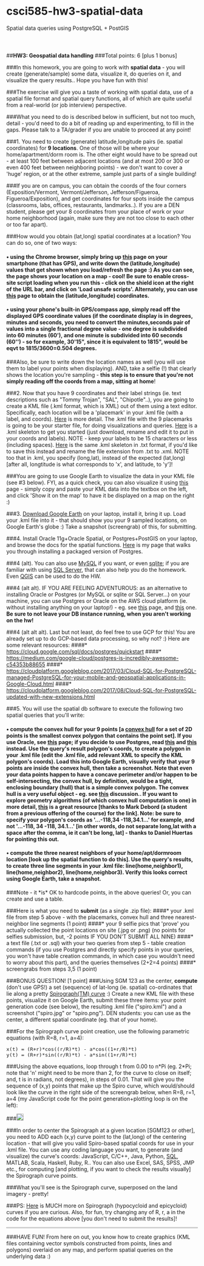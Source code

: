 # csci585-hw3-spatial-data
Spatial data queries using PostgreSQL + PostGIS

#### &nbsp;

##<b>HW3: Geospatial data handling</b>
###Total points: 6 [plus 1 bonus]



###In this homework, you are going to work with <b>spatial data</b> - you will create (generate/sample) some data, visualize it, do queries on it, and visualize the query results.. Hope you have fun with this!

###The exercise will give you a taste of working with spatial data, use of a spatial file format and spatial query functions, all of which are quite useful from a real-world (or job interview) perspective.

###What you need to do is described below in sufficient, but not too much, detail - you'd need to do a bit of reading up and experimenting, to fill in the gaps. Please talk to a TA/grader if you are unable to proceed at any point!

###1. You need to create (generate) latitude,longitude pairs (ie. spatial coordinates) for <b>9 locations</b>. One of those will be where your home/apartment/dorm room is. The other eight would have to be spread out - at least 100 feet between adjacent locations (and at most 200 or 300 or even 400 feet between neighboring points) - we don't want to cover a 'huge' region, or at the other extreme, sample just parts of a single building! 

###If you are on campus, you can obtain the coords of the four corners (Exposition/Vermont, Vermont/Jefferson, Jefferson/Figueroa, Figueroa/Exposition), and get coordinates for four spots inside the campus (classrooms, labs, offices, restaurants, landmarks..). If you are a DEN student, please get your 8 coordinates from your place of work or your home neighborhood (again, make sure they are not too close to each other or too far apart).

###How would you obtain (lat,long) spatial coordinates at a location? You can do so, one of two ways:

#### &bull; <b>using the Chrome browser</b>, simply bring up <a href="geolocate_mod/geolocate_mod.html">this</a> page on your smartphone (that has GPS), and write down the (latitude,longitude) values that get shown when you load/refresh the page :)  As you can see, the page shows your location on a map - cool! Be sure to enable cross-site script loading when you run this - click on the shield icon at the right of the URL bar, and click on 'Load unsafe scripts'. Alternately, you can use <a href="geoloc2/run.html">this</a> page to obtain the (latitude,longitude) coordinates.

#### &bull; <b>using your phone's built-in GPS/compass app</b>, simply read off the displayed GPS coordinate values (if the coordinate display is in degrees, minutes and seconds, you need to convert the minutes,seconds pair of values into a single fractional degree value - one degree is subdivided into 60 minutes (60'), and one minute is subdivided into 60 seconds (60'') - so for example, 30'15", since it is equivalent to 1815", would be eqvt to 1815/3600=0.504 degrees.


###Also, be sure to write down the location names as well (you will use them to label your points when displaying). AND, take a selfie (!) that clearly shows the location you're sampling - **this step is to ensure that you're not simply reading off the coords from a map, sitting at home**!

###2. Now that you have 9 coordinates and their label strings (ie. text descriptions such as "Tommy Trojan", "SAL", "Chipotle"..), you are going to create a KML file (.kml format, which is XML) out of them using a text editor. Specifically, each location will be a 'placemark' in your .kml file (with a label, and coords). <a href="https://developers.google.com/kml/documentation/kml_tut#placemarks">Here</a> is more detail. The .kml file with the 9 placemarks is going to be your starter file, for doing visualizations and queries. <a href="data/starter_kml.xml">Here</a> is a .kml skeleton to get you started (just download, rename and edit it to put in your coords and labels). NOTE - keep your labels to be 15 characters or less (including spaces). <a href="data/starter_kml.txt">Here</a> is the same .kml skeleton in .txt format, if you'd like to save this instead and rename the file extension from .txt to .xml. NOTE too that in .kml, you specify (long,lat), instead of the expected (lat,long) [after all, longtitude is what corresponds to 'x', and latitude, to 'y']!

###You are going to use Google Earth to visualize the data in your KML file (see #3 below). FYI, as a quick check, you can also visualize it using <a href="http://display-kml.appspot.com/">this</a> page - simply copy and paste your KML data into the textbox on the left, and click 'Show it on the map' to have it be displayed on a map on the right :) 


###3. <a href="https://www.google.com/earth/download/ge/agree.html">Download Google Earth</a> on your laptop, install it, bring it up. Load your .kml file into it - that should show you your 9 sampled locations, on Google Earth's globe :) Take a snapshot (screengrab) of this, for submitting.

###4. Install Oracle 11g+Oracle Spatial, or Postgres+PostGIS on your laptop, and browse the docs for the spatial functions. <a href="BigSQL/index.html">Here</a> is my page that walks you through installing a packaged version of Postgres. 

###4 (alt). You can also use <a href="https://dev.mysql.com/doc/refman/5.7/en/spatial-extensions.html">MySQL</a> if you want, or even <a href="http://www.bostongis.com/PrinterFriendly.aspx?content_name=spatialite_tut01">sqlite</a>; if you are familiar with using <a href="https://docs.microsoft.com/en-us/sql/relational-databases/spatial/spatial-data-sql-server">SQL Server</a>, that can also help you do the homework. Even <a href="https://gis.stackexchange.com/questions/38937/how-to-connect-to-postgres-with-qgis">QGIS</a> can be used to do the HW. 

###4 (alt alt). IF YOU ARE FEELING ADVENTUROUS: as an alternative to installing Oracle or Postgres (or MySQL or sqlite or SQL Server...) on your machine, you can use Postgres or Oracle on the AWS cloud platform (ie. without installing anything on your laptop!) - eg. see <a href="https://aws.amazon.com/free/?">this</a> page, and <a href="https://aws.amazon.com/rds/postgresql/">this</a> one. **Be sure to not leave your DB instance running, when you aren't working on the hw!**

###4 (alt alt alt). Last but not least, do feel free to use GCP for this! You are already set up to do GCP-based data processing, so why not? :) Here are some relevant resources:
####\* https://cloud.google.com/sql/docs/postgres/quickstart
####\* https://medium.com/google-cloud/postgres-is-incredibly-awesome-c54353b88655
####\* https://cloudplatform.googleblog.com/2017/03/Cloud-SQL-for-PostgreSQL-managed-PostgreSQL-for-your-mobile-and-geospatial-applications-in-Google-Cloud.html
####\* https://cloudplatform.googleblog.com/2017/08/Cloud-SQL-for-PostgreSQL-updated-with-new-extensions.html



###5. You will use the spatial db software to execute the following two spatial queries that you'll write:
#### &bull; **compute the convex hull** for your 9 points [a <a href="http://mathworld.wolfram.com/ConvexHull.html">convex hull</a> for a set of 2D points is the smallest convex polygon that contains the point set]. If you use Oracle, see <a href="https://docs.oracle.com/cd/A97630_01/appdev.920/a96630/sdo_aggr.htm">this</a> page; if you decide to use Postgres, read <a href="http://postgis.net/docs/ST_ConvexHull.html">this</a> and <a href="http://stackoverflow.com/questions/10461179/k-nearest-neighbor-query-in-postgis">this</a> instead. Use the query's result polygon's coords, to  create a polygon in your .kml file (edit the .kml file, add relevant XML to specify the KML polygon's coords). Load this into Google Earth, visually verify that your 9 points are inside the convex hull, then take a screenshot. Note that even your data points happen to have a concave perimeter and/or happen to be self-intersecting, the convex hull, by definition, would be a tight, enclosing boundary (hull) that is a simple convex polygon. The convex hull is a very useful object - eg. see <a href="https://www.quora.com/What-are-the-real-life-applications-of-convex-hulls">this</a> discussion.. If you want to explore geometry algorithms (of which convex hull computation is one) in more detail, <a href="http://geomalgorithms.com/algorithms.html">this</a> is a great resource [thanks to Mark Debord (a student from a previous offering of the course) for the link]. Note: be sure to specify your polygon's coords as '...-118,34 -118,34.1...' for example, and not '...-118, 34 -118, 34.1...' [in other words, do not separate long,lat with a space after the comma, ie it can't be long, lat] - thanks to Daniel Huertas for pointing this out.

#### &bull; **compute the three nearest neighbors** of your home/apt/dormroom location [look up the spatial function to do this]. Use the query's results, to create three line segments in your .kml file: line(home,neighbor1), line(home,neighbor2), line(home,neighbor3). Verify this looks correct using Google Earth, take a snapshot. 

###Note - it \*is\* OK to hardcode points, in the above queries! Or, you can create and use a table.



###Here is what you need to **submit** (as a single .zip file):
####\* your .kml file from step 5 above - with the placemarks, convex hull and three nearest-neighbor line segments (1 point)
####\* your 9 selfie pics that 'prove' you actually collected the point locations on site (.jpg or .png) (no points for selfies submission, but, -2 points IF YOU DON'T SUBMIT ALL NINE)
####\* a text file (.txt or .sql) with your two queries from step 5 - table creation commands (if you use Postgres and directly specify points in your queries, you won't have table creation commands, in which case you wouldn't need to worry about this part), and the queries themselves (2+2=4 points)
####\* screengrabs from steps 3,5  (1 point)


###BONUS QUESTION! [1 point]
###Using SGM 123 as the center, <b>compute</b> (don't use GPS!) a set (sequence) of lat-long (ie. spatial) co-ordinates that lie along a pretty <a href="https://www.google.com/search?q=Spirograph+curve&num=100&source=lnms&tbm=isch">Spirograph(TM) curve</a> :) Create a new KML file with these points, visualize it on Google Earth, submit these three items: your point generation code (see below), the resulting .kml file ("spiro.kml") and a screenshot ("spiro.jpg" or "spiro.png"). DEN students: you can use as the center, a different spatial coordinate (eg. that of your home). 


###For the Spirograph curve point creation, use the following parametric equations (with R=8, r=1, a=4):

<pre style="font-size:medium;">x(t) = (R+r)*cos((r/R)*t) - a*cos((1+r/R)*t)
y(t) = (R+r)*sin((r/R)*t) - a*sin((1+r/R)*t)
</pre>

###Using the above equations, loop through t from 0.00 to n\*Pi (eg. 2\*Pi; note that 'n' might need to be more than 2, for the curve to close on itself; and, t is in radians, not degrees), in steps of 0.01. That will give you the sequence of (x,y) points that make up the Spiro curve, which would/should look like the curve in the right side of the screengrab below, when R=8, r=1, a=4 (my JavaScript code for the point generation+plotting loop is on the left):

###<img style="border: 1px solid #AAAAAA;" src="spiro/spiro.png">

###In order to center the Spirograph at a given location [SGM123 or other], you need to ADD each (x,y) curve point to the (lat,long) of the centering location - that will give you valid Spiro-based spatial coords for use in your .kml file. You can use any coding language you want, to generate (and visualize) the curve's coords: JavaScript, C/C++, Java, Python, <a href="https://docs.oracle.com/cd/B28359_01/server.111/b28285/sqlqr02.htm">SQL</a>, MATLAB, Scala, Haskell, Ruby, R.. You can also use Excel, SAS, SPSS, JMP etc., for computing [and plotting, if you want to check the results visually] the Spirograph curve points.

###What you'll see is the Spirograph curve, superposed on the land imagery - pretty!

###PS: <a href="https://www.google.com/search?q=Spirograph+curve&ie=utf-8&oe=utf-8">Here</a> is MUCH more on Spirograph (hypocycloid and epicycloid) curves if you are curious. Also, for fun, try changing any of R, r, a in the code for the equations above [you don't need to submit the results]!

<div style="height:1px;border:1px solid #AAAAAA;"></div>

###HAVE FUN! From here on out, you know how to create graphics (KML files containing vector symbols constructed from points, lines and polygons) overlaid on any map, and perform spatial queries on the underlying data :) 
